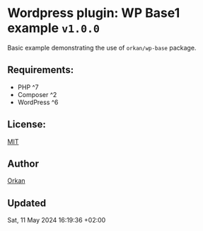 # Wordpress plugin: WP Base1 example `v1.0.0`
Basic example demonstrating the use of `orkan/wp-base` package.

## Requirements:
- PHP ^7
- Composer ^2
- WordPress ^6

## License:
[MIT](https://github.com/orkan/wp-base/LICENCE)

## Author
[Orkan](https://github.com/orkan)

## Updated
Sat, 11 May 2024 16:19:36 +02:00
